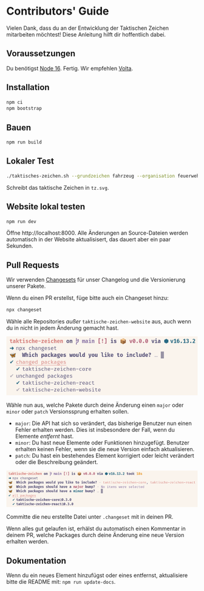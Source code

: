 # Contributors' Guide

Vielen Dank, dass du an der Entwicklung der Taktischen Zeichen mitarbeiten möchtest! Diese Anleitung hilft dir hoffentlich dabei.

## Voraussetzungen

Du benötigst [Node 16](https://nodejs.org/en/download/). Fertig. Wir empfehlen [Volta](https://volta.sh/).

## Installation

```bash
npm ci
npm bootstrap
```

## Bauen

```bash
npm run build
```

## Lokaler Test

```bash
./taktisches-zeichen.sh --grundzeichen fahrzeug --organisation feuerwehr
```

Schreibt das taktische Zeichen in `tz.svg`.

## Website lokal testen

```bash
npm run dev
```

Öffne http://localhost:8000. Alle Änderungen an Source-Dateien werden automatisch in der Website aktualisisert, das dauert aber ein paar Sekunden.

## Pull Requests

Wir verwenden [Changesets](https://github.com/changesets/changesets) für unser Changelog und die Versionierung unserer Pakete.

Wenn du einen PR erstellst, füge bitte auch ein Changeset hinzu:

```bash
npx changeset
```

Wähle alle Repositories _außer_ `taktische-zeichen-website` aus, auch wenn du in nicht in jedem Änderung gemacht hast.

![Changeset Schritt 1](docs/changeset1.png)

Wähle nun aus, welche Pakete durch deine Änderung einen `major` oder `minor` oder `patch` Versionssprung erhalten sollen.

- `major`: Die API hat sich so verändert, das bisherige Benutzer nun einen Fehler erhalten werden. Dies ist insbesondere der Fall, wenn du Elemente _entfernt_ hast.
- `minor`: Du hast neue Elemente oder Funktionen hinzugefügt. Benutzer erhalten keinen Fehler, wenn sie die neue Version einfach aktualisieren.
- `patch`: Du hast ein bestehendes Element korrigiert oder leicht verändert oder die Beschreibung geändert.

![Changeset Schritt 2](docs/changeset2.png)

Committe die neu erstellte Datei unter `.changeset` mit in deinen PR.

Wenn alles gut gelaufen ist, erhälst du automatisch einen Kommentar in deinem PR, welche Packages durch deine Änderung eine neue Version erhalten werden.

## Dokumentation

Wenn du ein neues Element hinzufügst oder eines entfernst, aktualisiere bitte die README mit: `npm run update-docs`.
